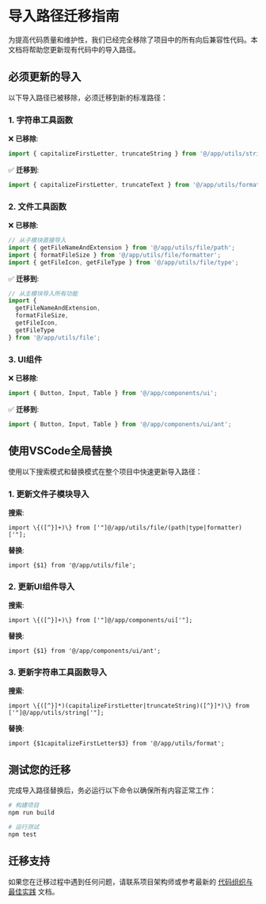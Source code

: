 # 导入路径迁移指南

为提高代码质量和维护性，我们已经完全移除了项目中的所有向后兼容性代码。本文档将帮助您更新现有代码中的导入路径。

## 必须更新的导入

以下导入路径已被移除，必须迁移到新的标准路径：

### 1. 字符串工具函数

❌ **已移除**:
```typescript
import { capitalizeFirstLetter, truncateString } from '@/app/utils/string';
```

✅ **迁移到**:
```typescript
import { capitalizeFirstLetter, truncateText } from '@/app/utils/format';
```

### 2. 文件工具函数

❌ **已移除**:
```typescript
// 从子模块直接导入
import { getFileNameAndExtension } from '@/app/utils/file/path';
import { formatFileSize } from '@/app/utils/file/formatter';
import { getFileIcon, getFileType } from '@/app/utils/file/type';
```

✅ **迁移到**:
```typescript
// 从主模块导入所有功能
import { 
  getFileNameAndExtension,
  formatFileSize,
  getFileIcon,
  getFileType
} from '@/app/utils/file';
```

### 3. UI组件

❌ **已移除**:
```typescript
import { Button, Input, Table } from '@/app/components/ui';
```

✅ **迁移到**:
```typescript
import { Button, Input, Table } from '@/app/components/ui/ant';
```

## 使用VSCode全局替换

使用以下搜索模式和替换模式在整个项目中快速更新导入路径：

### 1. 更新文件子模块导入

**搜索**: 
```
import \{([^}]+)\} from ['"]@/app/utils/file/(path|type|formatter)['"];
```

**替换**: 
```
import {$1} from '@/app/utils/file';
```

### 2. 更新UI组件导入

**搜索**: 
```
import \{([^}]+)\} from ['"]@/app/components/ui['"];
```

**替换**: 
```
import {$1} from '@/app/components/ui/ant';
```

### 3. 更新字符串工具函数导入

**搜索**: 
```
import \{([^}]*)(capitalizeFirstLetter|truncateString)([^}]*)\} from ['"]@/app/utils/string['"];
```

**替换**: 
```
import {$1capitalizeFirstLetter$3} from '@/app/utils/format';
```

## 测试您的迁移

完成导入路径替换后，务必运行以下命令以确保所有内容正常工作：

```bash
# 构建项目
npm run build

# 运行测试
npm test
```

## 迁移支持

如果您在迁移过程中遇到任何问题，请联系项目架构师或参考最新的 [代码组织与最佳实践](./CODE_ORGANIZATION.md) 文档。 